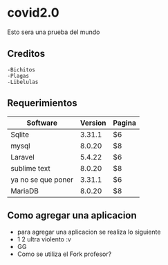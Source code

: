 # covid2.0
Esto sera una prueba del mundo
## Creditos
    -Bichitos
    -Plagas
    -Libelulas
## Requerimientos
  |Software   |Version    | Pagina |
  | --------|---------|-------|
  | Sqlite | 3.31.1   | $6    |
  | mysql | 8.0.20 | $8    |
  | Laravel  | 5.4.22   | $6    |
  | sublime text | 8.0.20 | $8    |
  | ya no se que poner | 3.31.1   | $6    |
  | MariaDB | 8.0.20 | $8    |
## Como agregar una aplicacion
  - para agregar una aplicacion se realiza lo siguiente 
  - 1 2 ultra violento :v
  - GG 
  - Como se utiliza el Fork profesor? 
